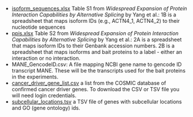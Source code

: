  * [isoform_sequences.xlsx](https://www.sciencedirect.com/science/article/pii/S0092867416300435#app3) Table S1 from <em>Widespread Expansion of Protein Interaction Capabilities by Alternative Splicing</em> by Yang et al.: 1B is a spreadsheet that maps isoform IDs (e.g., ACTN4_1, ACTN4_2) to their nucleotide sequences
 * [ppis.xlsx](https://www.sciencedirect.com/science/article/pii/S0092867416300435#app3) Table S2 from <em>Widespread Expansion of Protein Interaction Capabilities by Alternative Splicing</em> by Yang et al.: 2A is a spreadsheet that maps isoform IDs to their Genbank accession numbers. 2B is a spreadsheet that maps isoforms and bait proteins to a label - either an interaction or no interaction.
 * MANE_GencodeID.csv: A file mapping NCBI gene name to gencode ID transcript MANE. These will be the transcripts used for the bait proteins in the experiments.
 * [cancer_driver_gene_list.csv](https://cancer.sanger.ac.uk/cosmic/census/tables?name=symbol) a list from the COSMIC database of confirmed cancer driver genes. To download the CSV or TSV file you will need login credentials.
 * [subcellular_locations.tsv](https://www.proteinatlas.org/about/download) a TSV file of genes with subcellular locations and GO (gene ontology) ids.
